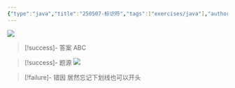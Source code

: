 ```yaml
---
{"type":"java","title":"250507-标识符","tags":["exercises/java"],"author":"codertoro","establish":"2025-05-07","update":"2025-05-07","dg-publish":true,"java":true,"permalink":"/Exercises/Java/250507/250507-标识符/","dgPassFrontmatter":true,"created":"2025-05-07T09:04:29.245+08:00","updated":"2025-05-07T09:05:28.269+08:00"}
---
```


![](https://img.codertoro.top/Bucket/Exercises/Java/20250507090454841.png)

> [!success]- 答案
ABC

> [!success]- 题源
![](https://img.codertoro.top/Bucket/Exercises/Java/20250507090510655.png)


> [!failure]- 错因
居然忘记下划线也可以开头

